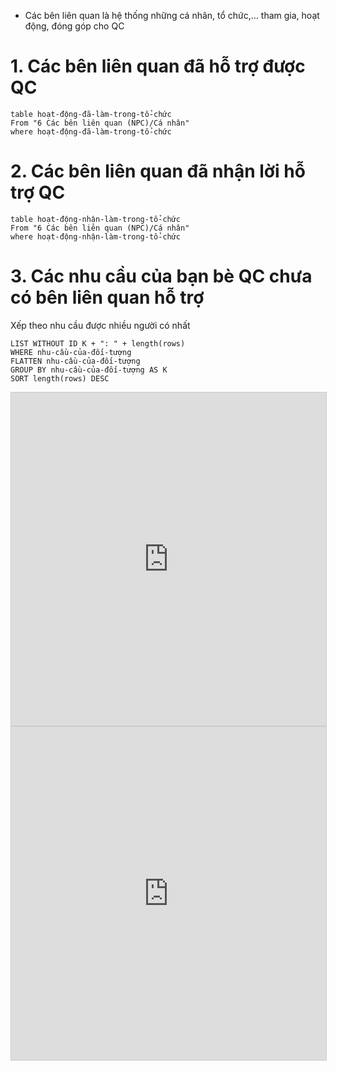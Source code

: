 - Các bên liên quan là hệ thống những cá nhân, tổ chức,... tham gia, hoạt động, đóng góp cho QC
# 1. Các bên liên quan đã hỗ trợ được QC

```dataview
table hoạt-động-đã-làm-trong-tổ-chức
From "6 Các bên liên quan (NPC)/Cá nhân" 
where hoạt-động-đã-làm-trong-tổ-chức
```
# 2. Các bên liên quan đã nhận lời hỗ trợ QC

```dataview
table hoạt-động-nhận-làm-trong-tổ-chức
From "6 Các bên liên quan (NPC)/Cá nhân" 
where hoạt-động-nhận-làm-trong-tổ-chức
```
# 3. Các nhu cầu của bạn bè QC chưa có bên liên quan hỗ trợ 
Xếp theo nhu cầu được nhiều người có nhất
```dataview
LIST WITHOUT ID K + ": " + length(rows)
WHERE nhu-cầu-của-đối-tượng
FLATTEN nhu-cầu-của-đối-tượng
GROUP BY nhu-cầu-của-đối-tượng AS K
SORT length(rows) DESC
```

<iframe class="airtable-embed" src="https://airtable.com/embed/shrS19ryxhK3xkC4Y?backgroundColor=orange&viewControls=on" frameborder="0" onmousewheel="" width="100%" height="533" style="background: transparent; border: 1px solid #ccc;"></iframe>
<iframe class="airtable-embed" src="https://airtable.com/embed/shrRH30STf7gT23kU?backgroundColor=orange&viewControls=on" frameborder="0" onmousewheel="" width="100%" height="533" style="background: transparent; border: 1px solid #ccc;"></iframe>
